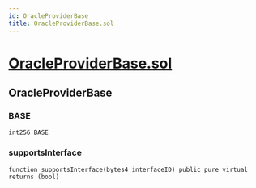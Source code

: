 ```yaml
---
id: OracleProviderBase
title: OracleProviderBase.sol
---
```

# [OracleProviderBase.sol](https://github.com/chromatic-protocol/contracts/tree/main/contracts/oracle/base/OracleProviderBase.sol)

## OracleProviderBase

### BASE

```solidity
int256 BASE
```

### supportsInterface

```solidity
function supportsInterface(bytes4 interfaceID) public pure virtual returns (bool)
```

